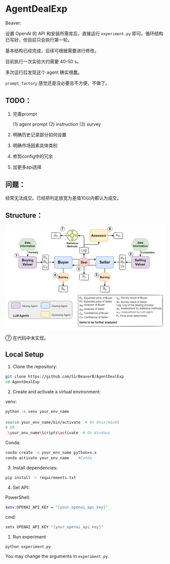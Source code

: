 # AgentDealExp

Beaver:

设置 OpenAI 的 API 和安装所需库后，直接运行 `experiment.py` 即可。循环结构已写好，但目前只会执行第一轮。

基本结构已经完成，后续可根据需要进行修改。


目前执行一次实验大约需要 40-50 s。

多次运行后发现这个 agent 确实很蠢。

`prompt_factory` 感觉还是没必要且不方便，不做了。

## TODO：

1. 完善prompt
   
   (1) agent prompt 
   (2) instruction
   (3) survey
2. 明确历史记录部分如何设置
3. 明确市场因素具体类别
4. 修剪config中的冗余
5. 加更多api选择

## 问题：
经常无法成交。已经把判定放宽为差值10以内都认为成交。

## Structure：

![alt text](figure/agent_structure.png)

⑦ 在代码中未实现。

## Local Setup

1. Clone the repository:
```bash
git clone https://github.com/SirBeaverB/AgentDealExp
cd AgentDealExp
```

2. Create and activate a virtual environment:

venv:
```bash
python -m venv your_env_name

source your_env_name/bin/activate  # On Unix/macOS
# OR
.\your_env_name\Scripts\activate  # On Windows
```
Conda:
```bash
conda create -n your_env_name python=x.x 
conda activate your_env_name    #Conda

```

3. Install dependencies:
```bash
pip install -r requirements.txt
```

4. Set API:

PowerShell:
```bash
$env:OPENAI_API_KEY = "[your_openai_api_key]"
```
cmd:
```bash
setx OPENAI_API_KEY "[your_openai_api_key]"
```

1. Run experiment
```bash
python experiment.py
```
You may change the arguments in `experiment.py`.